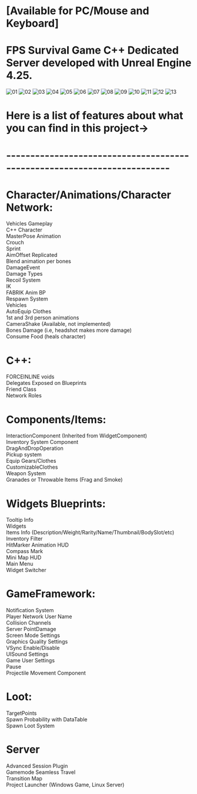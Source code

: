 # [Available for PC/Mouse and Keyboard] 
# FPS Survival Game C++ Dedicated Server developed with Unreal Engine 4.25.

![01](https://user-images.githubusercontent.com/44070054/109409500-0a3dff80-7972-11eb-8f6a-b0b2ef4b553e.png)
![02](https://user-images.githubusercontent.com/44070054/109409502-0f02b380-7972-11eb-9a06-72e32d63f25c.png)
![03](https://user-images.githubusercontent.com/44070054/109409493-fd211080-7971-11eb-8991-f96aee354f43.png)
![04](https://user-images.githubusercontent.com/44070054/109409504-1629c180-7972-11eb-96c8-034f3a3e8de3.png)
![05](https://user-images.githubusercontent.com/44070054/109409508-1b870c00-7972-11eb-9feb-d4a24d8c04b2.png)
![06](https://user-images.githubusercontent.com/44070054/109409528-512bf500-7972-11eb-9fe2-295ce80a210f.png)
![07](https://user-images.githubusercontent.com/44070054/109409592-cf889700-7972-11eb-9281-ce3462026c9e.png)
![08](https://user-images.githubusercontent.com/44070054/109409536-5b4df380-7972-11eb-940c-50cf0e186f12.png)
![09](https://user-images.githubusercontent.com/44070054/109409539-630d9800-7972-11eb-8a62-00d74e862f90.png)
![10](https://user-images.githubusercontent.com/44070054/109409600-e29b6700-7972-11eb-91b7-e25c636689c4.png)
![11](https://user-images.githubusercontent.com/44070054/109409634-34dc8800-7973-11eb-92d1-3380bb60c853.png)
![12](https://user-images.githubusercontent.com/44070054/109409642-43c33a80-7973-11eb-99f8-cb8b75b1c786.png)
![13](https://user-images.githubusercontent.com/44070054/109409625-24c4a880-7973-11eb-944c-10d7aadd8323.png)

# Here is a list of features about what you can find in this project->

# ------------------------------------------------------------------------

# Character/Animations/Character Network:

Vehicles Gameplay \
C++ Character \
MasterPose Animation  \
Crouch \
Sprint \
AimOffset Replicated \
Blend animation per bones \
DamageEvent\
Damage Types\
Recoil System\
IK\
FABRIK Anim BP\
Respawn System\
Vehicles\
AutoEquip Clothes\
1st and 3rd person animations\
CameraShake (Available, not implemented)\
Bones Damage (i.e, headshot makes more damage)\
Consume Food (heals character)

# C++:

FORCEINLINE voids \
Delegates Exposed on Blueprints \
Friend Class \
Network Roles 

# Components/Items:
InteractionComponent (Inherited from WidgetComponent) \
Inventory System Component \
DragAndDropOperation \
Pickup system \
Equip Gears/Clothes \
CustomizableClothes \
Weapon System \
Granades or Throwable Items (Frag and Smoke) 

# Widgets Blueprints:
Tooltip Info \
Widgets \
Items Info (Description/Weight/Rarity/Name/Thumbnail/BodySlot/etc) \
Inventory Filter \
HitMarker Animation HUD \
Compass Mark \
Mini Map HUD \
Main Menu \
Widget Switcher 

# GameFramework:
Notification System \
Player Network User Name \
Collision Channels \
Server PointDamage \
Screen Mode Settings \
Graphics Quality Settings \
VSync Enable/Disable \
UISound Settings \
Game User Settings \
Pause \
Projectile Movement Component 

# Loot:
TargetPoints \
Spawn Probability with DataTable \
Spawn Loot System 

# Server
Advanced Session Plugin \
Gamemode Seamless Travel \
Transition Map \
Project Launcher (Windows Game, Linux Server) 
